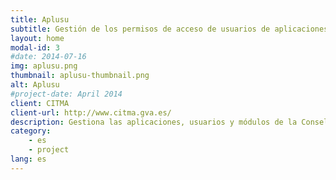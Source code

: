 ```yaml
---
title: Aplusu
subtitle: Gestión de los permisos de acceso de usuarios de aplicaciones
layout: home
modal-id: 3
#date: 2014-07-16
img: aplusu.png
thumbnail: aplusu-thumbnail.png
alt: Aplusu
#project-date: April 2014
client: CITMA
client-url: http://www.citma.gva.es/
description: Gestiona las aplicaciones, usuarios y módulos de la Conselleria de Infraestructuras, Transporte y Medio Ambiente (CITMA), la relación entre ellos y los permisos y roles de acceso entre usuarios y aplicaciones.
category:
    - es
    - project
lang: es
---
```

